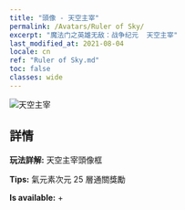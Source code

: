 ```yaml
---
title: "頭像 - 天空主宰"
permalink: /Avatars/Ruler of Sky/
excerpt: "魔法门之英雄无敌：战争纪元  天空主宰"
last_modified_at: 2021-08-04
locale: cn
ref: "Ruler of Sky.md"
toc: false
classes: wide
---
```

 ![天空主宰](/images/a/avatarFrame_41.png)

## 詳情

 **玩法詳解:** 天空主宰頭像框 

 **Tips:** 氣元素次元 25 層通關獎勵 

 **Is available:**  + 

